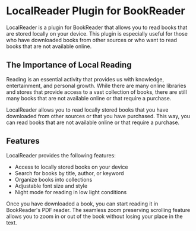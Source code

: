 # LocalReader Plugin for BookReader

LocalReader is a plugin for BookReader that allows you to read books that are stored locally on your device. This plugin is especially useful for those who have downloaded books from other sources or who want to read books that are not available online.

## The Importance of Local Reading

Reading is an essential activity that provides us with knowledge, entertainment, and personal growth. While there are many online libraries and stores that provide access to a vast collection of books, there are still many books that are not available online or that require a purchase.

LocalReader allows you to read locally stored books that you have downloaded from other sources or that you have purchased. This way, you can read books that are not available online or that require a purchase.

## Features

LocalReader provides the following features:

- Access to locally stored books on your device
- Search for books by title, author, or keyword
- Organize books into collections
- Adjustable font size and style
- Night mode for reading in low light conditions

Once you have downloaded a book, you can start reading it in BookReader's PDF reader. The seamless zoom preserving scrolling feature allows you to zoom in or out of the book without losing your place in the text.

